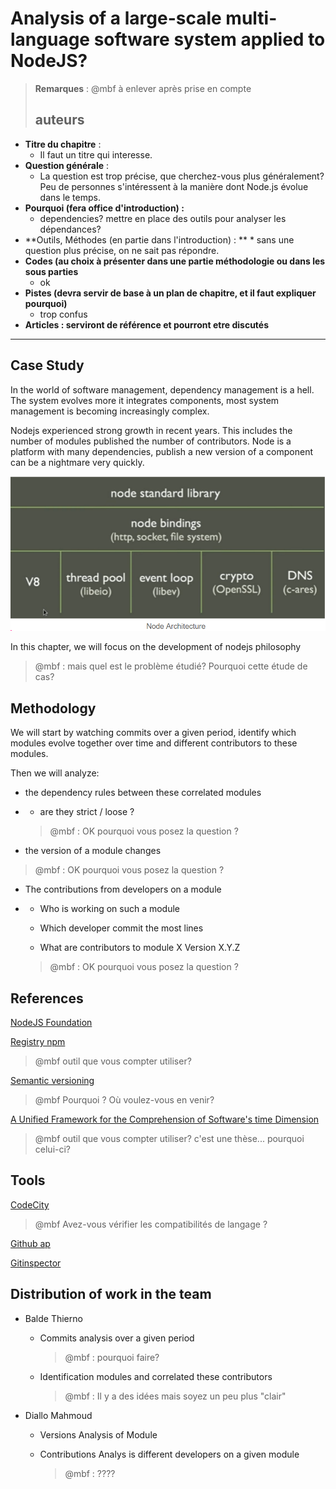 # **Analysis of a large-scale multi-language software system applied to NodeJS**?

> **Remarques** : @mbf à enlever après prise en compte
>
> ## **auteurs**

* **Titre du chapitre** : 
  * Il faut un titre qui interesse. 
* **Question générale** : 
  * La question est trop précise, que cherchez-vous plus généralement? Peu de personnes s'intéressent à la manière dont Node.js évolue dans le temps.
* **Pourquoi \(fera office d'introduction\) :**
  * dependencies? mettre en place des outils pour analyser les dépendances? 
* **Outils, Méthodes \(en partie dans l'introduction\) : **
  \* sans une question plus précise, on ne sait pas répondre.
* **Codes \(au choix à présenter dans une partie méthodologie ou dans les sous parties**
  * ok
* **Pistes \(devra servir de base à un plan de chapitre, et il faut expliquer pourquoi\)**
  * trop confus
* **Articles : serviront de référence et pourront etre discutés**

---

## Case Study

In the world of software management, dependency management is a hell. The system evolves more it integrates components, most system management is becoming increasingly complex.

Nodejs experienced strong growth in recent years. This includes the number of modules published the number of contributors. Node is a platform with many dependencies, publish a new version of a component can be a nightmare very quickly.

​​![](/assets/Capture.PNG)

In this chapter, we will focus on the development of nodejs philosophy

> @mbf : mais quel est le problème étudié? Pourquoi cette étude de cas?

## Methodology

We will start by watching commits over a given period, identify which modules evolve together over time and different contributors to these modules.

Then we will analyze:

* the dependency rules between these correlated modules

* * are they strict / loose ?

  > @mbf : OK pourquoi vous posez la question ?
* the version of a module changes

> @mbf : OK pourquoi vous posez la question ?

* The contributions from developers on a module

* * Who is working on such a module

  * Which developer commit the most lines

  * What are contributors to module X Version X.Y.Z

  > @mbf : OK pourquoi vous posez la question ?

## References

[NodeJS ​Foundation](https://nodejs.org/en/foundation/)

​[Registry npm](https://www.npmjs.com/package/npm-registry)​

> @mbf outil que vous compter utiliser?

​[Semantic versioning​](http://semver.org/lang/fr/)

> @mbf Pourquoi ? Où voulez-vous en venir?

​[A Unified Framework for the Comprehension of Software's time Dimension​](https://papyrus.bib.umontreal.ca/xmlui/bitstream/handle/1866/11998/Benomar_Omar_2015_these.pdf?sequence=2&isAllowed=y)

> @mbf outil que vous compter utiliser? c'est une thèse... pourquoi celui-ci?

## Tools

​[CodeCity​](https://wettel.github.io/codecity.html)

> @mbf Avez-vous vérifier les compatibilités de langage ?

​[Github ap​](https://developer.github.com/v3/)

​[Gitinspector](https://github.com/ejwa/gitinspector)​

## Distribution of work in the team

* Balde Thierno

  * Commits analysis over a given period
    > @mbf : pourquoi faire?
  * Identification modules and correlated these contributors
    > @mbf : Il y a des idées mais soyez un peu plus "clair"

* Diallo Mahmoud

  * Versions Analysis of Module

  * Contributions Analys is different developers on a given module

    > @mbf : ????



